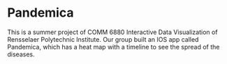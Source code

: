 # Pandemica
This is a summer project of COMM 6880 Interactive Data Visualization of Rensselaer Polytechnic Institute. Our group built an IOS app called Pandemica, which has a heat map with a timeline to see the spread of the diseases.
